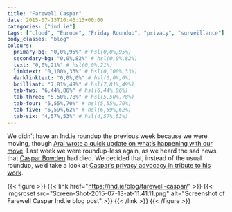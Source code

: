 ```yaml
---
title: "Farewell Caspar"
date: 2015-07-13T10:46:13+00:00
categories: ["ind.ie"]
tags: ["cloud", "Europe", "Friday Roundup", "privacy", "surveillance"]
body_classes: "blog"
colours:
  primary-bg: "0,0%,95%" # hsl(0,0%,95%)
  secondary-bg: "0,0%,82%" # hsl(0,0%,82%)
  text: "0,0%,21%" # hsl(0,0%,21%)
  linktext: "0,100%,33%" # hsl(0,100%,33%)
  darklinktext: "0,0%,0%" # hsl(0,0%,0%)
  brilliant: "7,81%,49%" # hsl(7,81%,49%)
  tab-two: "6,44%,86%" # hsl(6,44%,86%)
  tab-three: "5,50%,78%" # hsl(5,50%,78%)
  tab-four: "5,55%,70%" # hsl(5,55%,70%)
  tab-five: "6,59%,62%" # hsl(6,59%,62%)
  tab-six: "4,57%,53%" # hsl(4,57%,53%)
---
```


We didn’t have an Ind.ie roundup the previous week because we were moving, though [Aral wrote a quick update on what’s happening with our move](https://ind.ie/blog/july-update/). Last week we were roundup-less again, as we heard the sad news that [Caspar Bowden](https://en.wikipedia.org/wiki/Caspar_Bowden) had died. We decided that, instead of the usual roundup, we’d take a look at [Caspar’s privacy advocacy in tribute to his work](https://ind.ie/blog/farewell-caspar/).

{{< figure >}}
  {{< link href="https://ind.ie/blog/farewell-caspar/" >}}
  	{{< imgsrcset src="Screen-Shot-2015-07-13-at-11.41.11.png" alt="Screenshot of Farewell Caspar Ind.ie blog post" >}}
  {{< /link >}}
{{< /figure >}}


